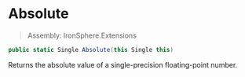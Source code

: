 ﻿

# Absolute

> Assembly: IronSphere.Extensions

```csharp
public static Single Absolute(this Single this)
```

Returns the absolute value of a single-precision floating-point number.

 